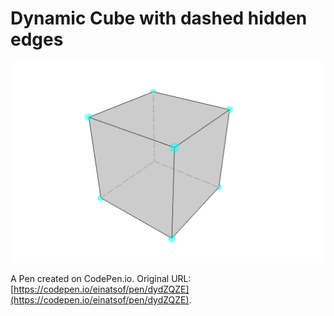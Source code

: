 # Dynamic Cube with dashed hidden edges

[![dashed](https://github.com/einatsof/threejs-projects/blob/main/dynamic-cube-with-dashed-hidden-edges/image.png?raw=true)](https://codepen.io/einatsof/pen/dydZQZE)

A Pen created on CodePen.io. Original URL: [https://codepen.io/einatsof/pen/dydZQZE](https://codepen.io/einatsof/pen/dydZQZE).
